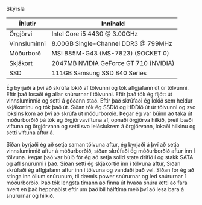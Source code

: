 Skýrsla 

Íhlutir | Innihald
--- | ---
Örgjörvi | Intel Core i5 4430 @ 3.00GHz
Vinnsluminni | 8.00GB Single-Channel DDR3 @ 799MHz
Móðurborð | MSI B85M-G43 (MS-7823) (SOCKET 0)
Skjákort | 2047MB NVIDIA GeForce GT 710 (NVIDIA)
SSD | 111GB Samsung SSD 840 Series 

Ég byrjaði á því að skrúfa lokið af tölvunni og tók aflgjafann út úr tölvunni. Eftir það losaði ég allar snúrurnar í tölvunni. Eftir það tók ég fljótt út vinnsluminnið og setti á góðann stað.
Eftir það skrúfaði ég lokið sem heldur skjákortinu og tók það út. Síðan tók ég SSDið og HDDið út úr tölvunni og svo loksins kom að því að skrúfa út móöurborðið.
Þegar ég var búinn að taka út móðurborðið þá tók ég örgjörvaviftuna af, opnaði örgjörva hilkið, þreif bæði viftuna og örgjörvann og setti svo leiðslukrem á örgjörvann, lokaði hilkinu og setti viftuna aftur á.

Síðan byrjaði ég að setja saman tölvuna aftur, ég byrjaði á því að setja vinnsluminnið aftur á móðurborðið, síðan skrúfaði ég móðurborðið aftur inn í tölvuna. Þegar það var búið fór ég að setja solid state drifið í og stakk SATA og afl snúrunni í það. Síðan setti ég skjákortið inn í tölvuna aftur, Síðan skrúfaði ég aflgjafann aftur inn í tölvuna og vandaði það vel. Síðan fór ég að stinga inn öllum snúrunum, til dæmis power snúrurnar og led snúrurnar í móðurborðið. Það tók lengsta tímann að finna út hvaða snúra ætti að fara hvert en það heppnaðist eftir um það bil hálftíma með því að lesa bara á snúrurnar og hilkið.
